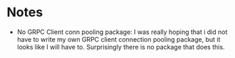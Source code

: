# Notes

- No GRPC Client conn pooling package:
    I was really hoping that i did not have to write my own GRPC client connection pooling package, but it looks like I will have to.
    Surprisingly there is no package that does this.